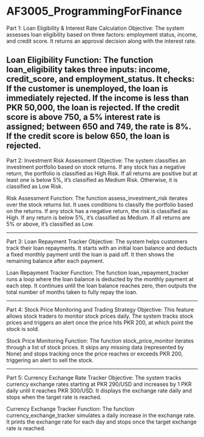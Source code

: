 # AF3005_ProgrammingForFinance

Part 1: Loan Eligibility & Interest Rate Calculation
Objective: The system assesses loan eligibility based on three factors: employment status, income, and credit score. It returns an approval decision along with the interest rate.

Loan Eligibility Function:
The function loan_eligibility takes three inputs: income, credit_score, and employment_status.
It checks:
If the customer is unemployed, the loan is immediately rejected.
If the income is less than PKR 50,000, the loan is rejected.
If the credit score is above 750, a 5% interest rate is assigned; between 650 and 749, the rate is 8%.
If the credit score is below 650, the loan is rejected.
-----------------------------------------------------------------------------------------------------------------------------------------

Part 2: Investment Risk Assessment
Objective: The system classifies an investment portfolio based on stock returns. If any stock has a negative return, the portfolio is classified as High Risk. If all returns are positive but at least one is below 5%, it’s classified as Medium Risk. Otherwise, it is classified as Low Risk.

Risk Assessment Function:
The function assess_investment_risk iterates over the stock returns list.
It uses conditions to classify the portfolio based on the returns.
If any stock has a negative return, the risk is classified as High. If any return is below 5%, it’s classified as Medium. If all returns are 5% or above, it’s classified as Low.

-----------------------------------------------------------------------------------------------------------------------------------------

Part 3: Loan Repayment Tracker
Objective: The system helps customers track their loan repayments. It starts with an initial loan balance and deducts a fixed monthly payment until the loan is paid off. It then shows the remaining balance after each payment.

Loan Repayment Tracker Function:
The function loan_repayment_tracker runs a loop where the loan balance is deducted by the monthly payment at each step.
It continues until the loan balance reaches zero, then outputs the total number of months taken to fully repay the loan.

-------------------------------------------------------------------------------------------------------------------------------------

Part 4: Stock Price Monitoring and Trading Strategy
Objective: This feature allows stock traders to monitor stock prices daily. The system tracks stock prices and triggers an alert once the price hits PKR 200, at which point the stock is sold.

Stock Price Monitoring Function:
The function stock_price_monitor iterates through a list of stock prices.
It skips any missing data (represented by None) and stops tracking once the price reaches or exceeds PKR 200, triggering an alert to sell the stock.



------------------------------------------------------------------------------------------------------------------------------------

Part 5: Currency Exchange Rate Tracker
Objective: The system tracks currency exchange rates starting at PKR 290/USD and increases by 1 PKR daily until it reaches PKR 300/USD. It displays the exchange rate daily and stops when the target rate is reached.

Currency Exchange Tracker Function:
The function currency_exchange_tracker simulates a daily increase in the exchange rate.
It prints the exchange rate for each day and stops once the target exchange rate is reached.

















